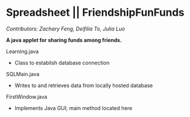 # Spreadsheet || FriendshipFunFunds
<i> Contributors: Zachary Feng, Deifilia To, Julia Luo </i>

<b> A java applet for sharing funds among friends. </b>

Learning.java
- Class to establish database connection

SQLMain.java
- Writes to and retrieves data from locally hosted database

FirstWindow.java
- Implements Java GUI; main method located here
